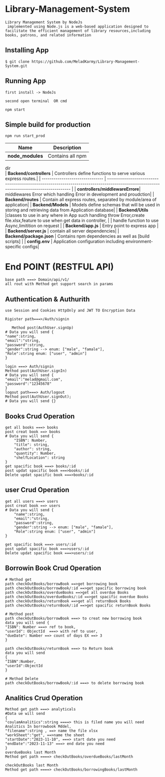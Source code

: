 # Library-Management-System

    Library Management System by NodeJs 
     implemented using Node.js is a web-based application designed to facilitate the efficient management of library resources,including books, patrons, and related information

## Installing App

    $ git clone https://github.com/MeladKarmy/Library-Management-System.git

## Running App

    first install -> NodeJs

    second open terminal  OR cmd

    npm start

## Simple build for production

    npm run start_prod

| Name             | Description      |
| ---------------- | ---------------- |
| **node_modules** | Contains all npm |

dir  
| **Backend/controllers**         | Controllers define functions to serve various express routes.|
| ------------------------------- | ----------------------------------------------------------------------------------------------------------------------------------------- |
| **controllers/middlewareErrore**| middlewares Error which handling Error in development and proudction|
| **Backend/routes**              | Contain all express routes, separated by module/area of application|
| **Backend/Models**              | Models define schemas that will be used in storing and retrieving data from Application database|
| **Backend/Utils**               |classes to use in any where in App such handling throw Error,create file.xlsx,feature to use when get data in controller,
|                                 |                                 handle function to use Async,limitition on request  |
| **Backend/app.js**              | Entry point to express app |
| **Backend/server.js**           | contain all server dependencies|
| **Backend/package.json**        | Contains npm dependencies as well as [build scripts] |
| **config.env**                  | Application configuration including environment-specific configs|


# End POINT (RESTFUL API)

    base path ===> Domain/api/v1/
    all rout with Method get support search in params

## Authentication & Authurith

    use Session and Cookies HttpOnly and JWT TO Encryption Data

    Rigister path===>/Auth/signin

       Method post(AuthUser.signUp)
    # Data you will send {
    "name":string,
    "email":"string,
    "password":string,
    "gender":string --> enum: ["male", "famale"],
    "Role":string enum: ["user", "admin"]
    }

    login ===> Auth/signin
    Method post(AuthUser.signIn)
    # Data you will send {
    "email":"melad@gmail.com",
    "password":"12345678"
    }
    logout path===> Auth/logout
    Method post(AuthUser.signOut);
    # Data you will send {}

## Books Crud Operation

    get all books ===> books
    post creat book ==> books
    # Data you will send {
        "ISBN": Number,
        "title": string,
        "author": string,
        "quantity": Number,
        "shelfLocation": string
    }
    get spacific book ===> books/:id
    post updat spacific book ===>books/:id
    Delete updat spacific book ===>books/:id

## user Crud Operation

    get all users ===> users
    post creat book ==> users
    # Data you will send {
        "name":string,
        "email":"string,
        "password":string,
        "gender":string --> enum: ["male", "famale"],
        "Role":string enum: ["user", "admin"]
    }

    get spacific book ===> users/:id
    post updat spacific book ===>users/:id
    Delete updat spacific book ===>users/:id

## Borrowin Book Crud Operation

    # Method get
    path checkOutBooks/borrowBook ==>get borrowing book
    path checkOutBooks/borrowBook/:id ==>get spacific borrowing book
    path checkOutBooks/overdueBooks ==>get all overdue Books
    path checkOutBooks/overdueBooks/:id ==>get spacific overdue Books
    path checkOutBooks/returnBook ==>get all returnBook Books
    path checkOutBooks/returnBook/:id ==>get spacific returnBook Books

    # Method post
    path checkOutBooks/borrowBook ===> to creat new borrowing book
    data you will send {
    "ISBN": Number ===> ref to book,
    "userId": ObjectId  ===> with ref to user,
    "dueDate": Number ==> count of days EX ==> 3
    }

    path checkOutBooks/returnBook ===> to Return book
    data you will send
    {
    "ISBN":Number,
    "userId":ObjectId
    }

    # Method Delete
    path checkOutBooks/borrowBook/:id ===> to delete borrowing book

## Analitics Crud Operation

    Method get path ===> analyticals
    #Data ue will send
    {
    "coulamAnalitics":string ====> this is filed name you will need Analitics In borrowbook Mddel,
    "filename":string , ==> name the file xlsx
    "workSheet":"get", ==>name the sheet
    "startDate":"2023-11-10", ===> start date you need
    "endDate":"2023-11-13" ===> end date you need
    }
    overdueBooks last Month
    Method get path ====> checkOutBooks/overdueBooks/lastMonth

    checkOutBooks last Month
    Method get path ====> checkOutBooks/borrowingBooks/lastMonth
